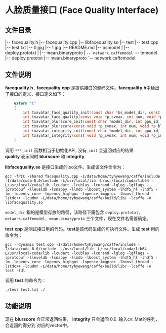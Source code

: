 # 人脸质量接口 (Face Quality Interface)

## 文件目录
|-- facequality.h
|-- facequality.cpp
|-- libfacequality.so
|-- test
|-- test.cpp
|-- test.txt
|-- 0.jpg
|-- 1.jpg
|-- README.md
|-- bsmodel
|   |-- deploy.prototxt
|   |-- mean.binaryproto
|   `-- network.caffemodel
`-- tnmodel
    |-- deploy.prototxt
    |-- mean.binaryproto
    `-- network.caffemodel

## 文件说明
**facequality.h** , **facequality.cpp** 是提供接口的源码文件。**facequality.h**中给出了接口的定义，接口定义如下：
```C
    extern "C" 
    {
        int txavatar_face_quality_init(const char *bs_model_dir, const char *in_model_dir, int gpu_id, int batch_size);
        int txavatar_face_quality(const void *p_cvmax, int num, void *p_blur_score, void *p_integrity);
        int txavatar_blurscore_init(const char *model_dir, int gpu_id, int batch_size);
        int txavatar_blurscore(const void *p_cvmax, int num, void *p_blur_score);
        int txavatar_integrity_init(const char *model_dir, int gpu_id, int batch_size);
        int txavatar_integrity(const void *p_cvmax, int num, void *p_integrity);
    }
```
调用 `***_init` 函数相当于初始化API, 没有`_init` 会返回对应的结果. <br>
**quality** 表示同时 **blurscore** 和 **integrity**.<br>

**libfacequality.so** 是接口生成的.so文件。生成该文件命令为：
```shell
gcc -fPIC -shared facequality.cpp -I/data/home/tyhyewang/caffe/include -I/data/cuda-8.0/include -L/usr/local/lib -L/usr/local/cuda/lib64 -L/usr/local/cuda/lib -lcudart -lcublas -lcurand -lglog -lgflags -lprotobuf -lleveldb -lsnappy -llmdb -lboost_system -lhdf5_hl -lhdf5 -lm -lopencv_core -lopencv_highgui -lopencv_imgproc -lboost_thread -lstdc++ -lcudnn -L/data/home/tyhyewang/caffe/build/lib/ -lcaffe -o libfacequality.so
```

`model_dir` 指的是模型存放的路径，该路径下需包含 `deploy.prototxt, network.caffemodel, mean.binaryproto` 三个文件，现在文件名需要确定。

**test.cpp** 是测试接口用的代码。**test**是该代码生成的可执行文件。生成 **test** 用的命令为：
```shell
gcc -rdynamic test.cpp -I/data/home/tyhyewang/caffe/include -I/data/cuda-8.0/include -L/usr/local/lib -L/usr/local/cuda/lib64 -L/usr/local/cuda/lib -lcudart -lcublas -lcurand -lglog -lgflags -lprotobuf -lleveldb -lsnappy -llmdb -lboost_system -lhdf5_hl -lhdf5 -lm -lopencv_core -lopencv_highgui -lopencv_imgproc -lboost_thread -lstdc++ -lcudnn -L/data/home/tyhyewang/caffe/build/lib/ -lcaffe -o test -ldl
```
调用 **test** 的命令为：
```shell
./test test.txt ./
```

## 功能说明
现在 **blurscore** 会正常返回结果， **integrity** 只会返回 0.0.
输入cv::Mat的序列，会返回的得分到 对应的vector中。



